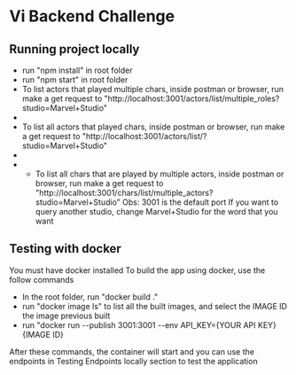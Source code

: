# Vi Backend Challenge

## Running project locally

- run "npm install" in root folder
- run "npm start" in root folder
- To list actors that played multiple chars, inside postman or browser, run make a get request to "http://localhost:3001/actors/list/multiple_roles?studio=Marvel+Studio"
- 
- To list all actors that played chars, inside postman or browser, run make a get request to "http://localhost:3001/actors/list/?studio=Marvel+Studio"
- 
- - To list all chars that are played by multiple actors, inside postman or browser, run make a get request to "http://localhost:3001/chars/list/multiple_actors?studio=Marvel+Studio"
Obs: 3001 is the default port
If you want to query another studio, change Marvel+Studio for the word that you want

## Testing with docker

You must have docker installed
To build the app using docker, use the follow commands

- In the root folder, run "docker build ."
- run "docker image ls" to list all the built images, and select the IMAGE ID the image previous built
- run "docker run --publish 3001:3001 --env API_KEY={YOUR API KEY} {IMAGE ID}

After these commands, the container will  start and you can use the endpoints in Testing Endpoints locally section to test the application